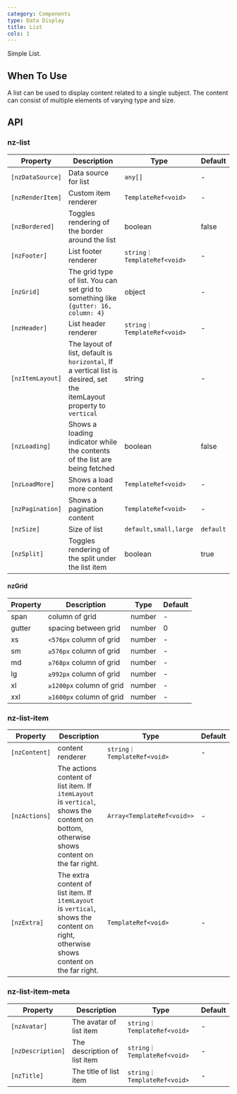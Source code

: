```yaml
---
category: Components
type: Data Display
title: List
cols: 1
---
```


Simple List.

## When To Use

A list can be used to display content related to a single subject. The content can consist of multiple elements of varying type and size.

## API

### nz-list

| Property | Description | Type | Default
| --- | --- | --- | --- |
| `[nzDataSource]` | Data source for list | `any[]` | - |
| `[nzRenderItem]` | Custom item renderer | `TemplateRef<void>` | - |
| `[nzBordered]` | Toggles rendering of the border around the list | boolean | false |
| `[nzFooter]` | List footer renderer | `string｜TemplateRef<void>` | - |
| `[nzGrid]` | The grid type of list. You can set grid to something like `{gutter: 16, column: 4}` | object | - |
| `[nzHeader]` | List header renderer | `string｜TemplateRef<void>` | - |
| `[nzItemLayout]` | The layout of list, default is `horizontal`, If a vertical list is desired, set the itemLayout property to `vertical` | string | - |
| `[nzLoading]` | Shows a loading indicator while the contents of the list are being fetched | boolean | false |
| `[nzLoadMore]` | Shows a load more content | `TemplateRef<void>` | - |
| `[nzPagination]` | Shows a pagination content | `TemplateRef<void>` | - |
| `[nzSize]` | Size of list | `default,small,large` | `default` |
| `[nzSplit]` | Toggles rendering of the split under the list item | boolean | true |

#### nzGrid

| Property | Description | Type | Default
| --- | --- | --- | --- |
| span | column of grid | number | - |
| gutter | spacing between grid | number | 0 |
| xs | `<576px` column of grid | number | - |
| sm | `≥576px` column of grid | number | - |
| md | `≥768px` column of grid | number | - |
| lg | `≥992px` column of grid | number | - |
| xl | `≥1200px` column of grid | number | - |
| xxl | `≥1600px` column of grid | number | - |

### nz-list-item

| Property | Description | Type | Default
| --- | --- | --- | --- |
| `[nzContent]` | content renderer | `string｜TemplateRef<void>` | - |
| `[nzActions]` | The actions content of list item. If `itemLayout` is `vertical`, shows the content on bottom, otherwise shows content on the far right. | `Array<TemplateRef<void>>` | - |
| `[nzExtra]` | The extra content of list item. If `itemLayout` is `vertical`, shows the content on right, otherwise shows content on the far right. | `TemplateRef<void>` | - |

### nz-list-item-meta

| Property | Description | Type | Default
| --- | --- | --- | --- |
| `[nzAvatar]` | The avatar of list item | `string｜TemplateRef<void>` | - |
| `[nzDescription]` | The description of list item | `string｜TemplateRef<void>` | - |
| `[nzTitle]` | The title of list item | `string｜TemplateRef<void>` | - |
